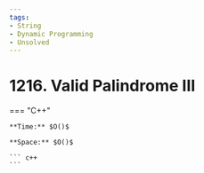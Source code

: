 ```yaml
---
tags:
- String
- Dynamic Programming
- Unsolved
---
```



# 1216. Valid Palindrome III

=== "C++"

    **Time:** $O()$

    **Space:** $O()$

    ``` c++
    ```